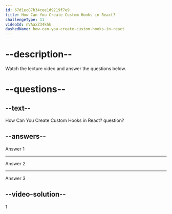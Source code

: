 ```yaml
---
id: 67d1ec87b34cee1d9219f7e9
title: How Can You Create Custom Hooks in React?
challengeType: 11
videoId: nVAaxZ34khk
dashedName: how-can-you-create-custom-hooks-in-react
---
```


# --description--

Watch the lecture video and answer the questions below.

# --questions--

## --text--

How Can You Create Custom Hooks in React? question?

## --answers--

Answer 1

---

Answer 2

---

Answer 3

## --video-solution--

1
